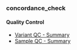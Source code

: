 ### concordance_check

#### Quality Control

- [Variant QC - Summary](http://htmlpreview.github.com/?https://github.com/danfengc/concordance_check/blob/master/html/het_count.html)
- [Sample QC - Summary](http://htmlpreview.github.com/?) 
